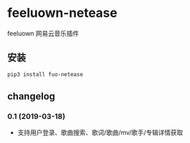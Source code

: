 # feeluown-netease

feeluown 网易云音乐插件

## 安装

```sh
pip3 install fuo-netease
```

## changelog

### 0.1 (2019-03-18)

- 支持用户登录、歌曲搜索、歌词/歌曲/mv/歌手/专辑详情获取
